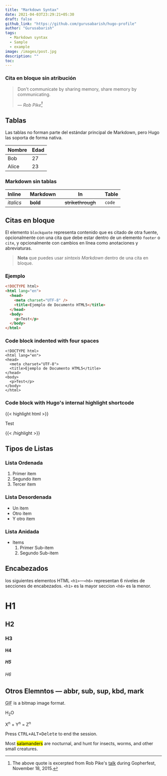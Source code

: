 ```yaml
---
title: "Markdown Syntax"
date: 2021-04-03T23:29:21+05:30
draft: false
github_link: "https://github.com/gurusabarish/hugo-profile"
author: "Gurusabarish"
tags:
  - Markdown syntax
  - Sample
  - example
image: /images/post.jpg
description: ""
toc:
---
```


### Cita en bloque sin atribución

> Don't communicate by sharing memory, share memory by communicating.</p>
> — <cite>Rob Pike[^1]</cite>

[^1]: The above quote is excerpted from Rob Pike's [talk](https://www.youtube.com/watch?v=PAAkCSZUG1c) during Gopherfest, November 18, 2015.

## Tablas

Las tablas no forman parte del estándar principal de Markdown, pero Hugo las soporta de forma nativa.

| Nombre  | Edad |
|  -----  |  --- |
|  Bob    |  27  |
|  Alice  |  23  |

### Markdown sin tablas

| Inline&nbsp;&nbsp;&nbsp; | Markdown&nbsp;&nbsp;&nbsp; | In&nbsp;&nbsp;&nbsp;                | Table  |
| ------------------------ | -------------------------- | ----------------------------------- | ------ |
| _italics_                | **bold**                   | ~~strikethrough~~&nbsp;&nbsp;&nbsp; | `code` |

## Citas en bloque

El elemento `blockquote` representa contenido que es citado de otra fuente, opcionalmente con una cita que debe estar dentro de un elemento `footer` o `cite`, y opcionalmente con cambios en línea como anotaciones y abreviaturas.

> **Nota** que puedes usar _sintaxis Markdown_ dentro de una cita en bloque.

### Ejemplo

```html
<!DOCTYPE html>
<html lang="en">
  <head>
    <meta charset="UTF-8" />
    <title>Ejemplo de Documento HTML5</title>
  </head>
  <body>
    <p>Test</p>
  </body>
</html>
```

### Code block indented with four spaces

    <!DOCTYPE html>
    <html lang="en">
    <head>
      <meta charset="UTF-8">
      <title>Ejemplo de Documento HTML5</title>
    </head>
    <body>
      <p>Test</p>
    </body>
    </html>

### Code block with Hugo's internal highlight shortcode

{{< highlight html >}}

<!DOCTYPE html>
<html lang="en">
<head>
  <meta charset="UTF-8">
  <title>Ejemplo de Documento HTML5</title>
</head>
<body>
  <p>Test</p>
</body>
</html>
{{< /highlight >}}

## Tipos de Listas

### Lista Ordenada

1. Primer item
2. Segundo item
3. Tercer item

### Lista Desordenada

- Un item
- Otro item
- Y otro item

### Lista Anidada

- Items
  1. Primer Sub-item
  2. Segundo Sub-item

## Encabezados

los siguientes elementos HTML `<h1>`—`<h6>` representan 6 niveles de secciones de encabezados. `<h1>` es la mayor seccion `<h6>` es la menor.

# H1

## H2

### H3

#### H4

##### H5

###### H6

## Otros Elemntos — abbr, sub, sup, kbd, mark

<abbr title="Graphics Interchange Format">GIF</abbr> is a bitmap image format.

H<sub>2</sub>O

X<sup>n</sup> + Y<sup>n</sup> = Z<sup>n</sup>

Press <kbd><kbd>CTRL</kbd>+<kbd>ALT</kbd>+<kbd>Delete</kbd></kbd> to end the session.

Most <mark>salamanders</mark> are nocturnal, and hunt for insects, worms, and other small creatures.
